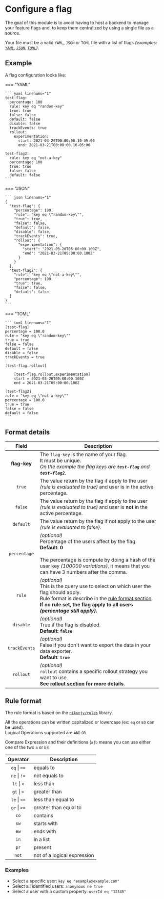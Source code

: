 # Configure a flag
The goal of this module is to avoid having to host a backend to manage your feature flags and, to keep them centralized by using a single file as a source.  

Your file must be a valid `YAML`, `JSON` or `TOML` file with a list of flags *(examples: [`YAML`](https://github.com/thomaspoignant/go-feature-flag/tree/main/testdata/flag-config.yaml), [`JSON`](https://github.com/thomaspoignant/go-feature-flag/tree/main/testdata/flag-config.json), [`TOML`](https://github.com/thomaspoignant/go-feature-flag/tree/main/testdata/flag-config.toml))*.

## Example
A flag configuration looks like:

=== "YAML"

    ``` yaml linenums="1"
    test-flag:
      percentage: 100
      rule: key eq "random-key"
      true: true
      false: false
      default: false
      disable: false
      trackEvents: true
      rollout:
        experimentation:
          start: 2021-03-20T00:00:00.10-05:00
          end: 2021-03-21T00:00:00.10-05:00

    test-flag2:
      rule: key eq "not-a-key"
      percentage: 100
      true: true
      false: false
      default: false
    ```

=== "JSON"

    ``` json linenums="1"
    {
      "test-flag": {
        "percentage": 100,
        "rule": "key eq \"random-key\"",
        "true": true,
        "false": false,
        "default": false,
        "disable": false,
        "trackEvents": true,
        "rollout": {
          "experimentation": {
            "start": "2021-03-20T05:00:00.100Z",
            "end": "2021-03-21T05:00:00.100Z"
          }
        }
      },
      "test-flag2": {
        "rule": "key eq \"not-a-key\"",
        "percentage": 100,
        "true": true,
        "false": false,
        "default": false
      }
    }
    ```

=== "TOML"

    ``` toml linenums="1"
    [test-flag]
    percentage = 100.0
    rule = "key eq \"random-key\""
    true = true
    false = false
    default = false
    disable = false
    trackEvents = true
    
    [test-flag.rollout]

        [test-flag.rollout.experimentation]
        start = 2021-03-20T05:00:00.100Z
        end = 2021-03-21T05:00:00.100Z

    [test-flag2]
    rule = "key eq \"not-a-key\""
    percentage = 100.0
    true = true
    false = false
    default = false
    ```

## Format details
| Field | Description |
|:---:|---|
| **flag-key** | The `flag-key` is the name of your flag.<br> It must be unique.<br>*On the example the flag keys are **`test-flag`** and **`test-flag2`**.*|
| `true` | The value return by the flag if apply to the user *(rule is evaluated to true)* and user is in the active percentage.|
| `false`| The value return by the flag if apply to the user *(rule is evaluated to true)* and user is **not** in the active percentage.|
| `default` |The value return by the flag if not apply to the user *(rule is evaluated to false).*|
| `percentage` |*(optional)*<br>Percentage of the users affect by the flag.<br>**Default: 0**<br><br>The percentage is compute by doing a hash of the user key *(100000 variations)*, it means that you can have 3 numbers after the comma.|
| `rule` |*(optional)*<br>This is the query use to select on which user the flag should apply.<br>Rule format is describe in the <a href="#rule-format">rule format section</a>.<br>**If no rule set, the flag apply to all users *(percentage still apply)*.**|
| `disable` |*(optional)*<br>True if the flag is disabled.<br>**Default: `false`**|
| `trackEvents` |*(optional)*<br>False if you don't want to export the data in your data exporter.<br>**Default: `true`**|
| `rollout` |*(optional)*<br><code>rollout</code> contains a specific rollout strategy you want to use.<br>**See <a href="#rollout">rollout section</a> for more details.**|


## Rule format
The rule format is based on the [`nikunjy/rules`](https://github.com/nikunjy/rules) library.

All the operations can be written capitalized or lowercase (ex: `eq` or `EQ` can be used).  
Logical Operations supported are `AND` `OR`.

Compare Expression and their definitions (`a|b` means you can use either one of the two `a` or `b`):


| Operator | Description |
|:---:|---|
|`eq` \| `==`| equals to|
|`ne` \| `!=`| not equals to|
|`lt` \| `<` | less than|
|`gt` \| `>` | greater than|
|`le` \| `<=` | less than equal to|
|`ge` \| `>=` | greater than equal to| 
|`co` | contains | 
|`sw` | starts with| 
|`ew` | ends with|
|`in` | in a list|
|`pr` | present|
|`not` | not of a logical expression |

### Examples

- Select a specific user: `key eq "example@example.com"`
- Select all identified users: `anonymous ne true`
- Select a user with a custom property: `userId eq "12345"`
